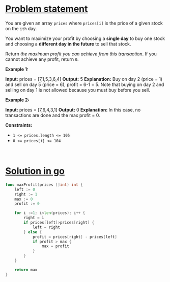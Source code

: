 # [Problem statement](https://leetcode.com/problems/best-time-to-buy-and-sell-stock)

You are given an array `prices` where `prices[i]` is the price of a given stock on the `ith` day.

You want to maximize your profit by choosing a **single day** to buy one stock and choosing a **different day in the future** to sell that stock.

Return _the maximum profit you can achieve from this transaction_. If you cannot achieve any profit, return `0`.

**Example 1:**


**Input:** prices = [7,1,5,3,6,4]
**Output:** 5
**Explanation:** Buy on day 2 (price = 1) and sell on day 5 (price = 6), profit = 6-1 = 5.
Note that buying on day 2 and selling on day 1 is not allowed because you must buy before you sell.

**Example 2:**


**Input:** prices = [7,6,4,3,1]
**Output:** 0
**Explanation:** In this case, no transactions are done and the max profit = 0.

**Constraints:**

* `1 <= prices.length <= 105`
* `0 <= prices[i] <= 104`

<br />

# [Solution in go](https://leetcode.com/submissions/detail/1140838608/)

```go
func maxProfit(prices []int) int {
    left := 0
    right := 1
    max := 0
    profit := 0

    for i :=1; i<len(prices); i++ {
        right = i
        if prices[left]>prices[right] {
            left = right
        } else {
            profit = prices[right] - prices[left]
            if profit > max {
                max = profit
            }
        }
    }

    return max
}
```